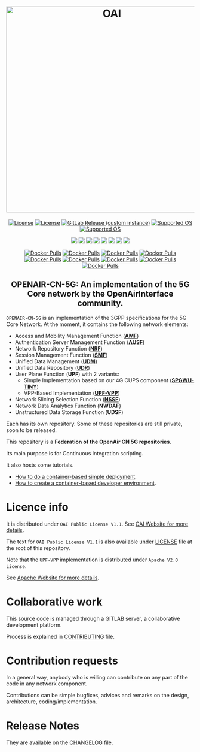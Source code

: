 <h1 align="center">
    <a href="https://openairinterface.org/"><img src="https://openairinterface.org/wp-content/uploads/2015/06/cropped-oai_final_logo.png" alt="OAI" width="550"></a>
</h1>

<p align="center">
    <a href="https://gitlab.eurecom.fr/oai/cn5g/oai-cn5g-fed/-/blob/master/LICENSE"><img src="https://img.shields.io/badge/license-OAI--Public--V1.1-blue" alt="License"></a>
    <a href="https://gitlab.eurecom.fr/oai/cn5g/oai-cn5g-upf-vpp/-/blob/master/LICENSE"><img src="https://img.shields.io/badge/license-Apache--2.0-blue" alt="License"></a>
    <a href="https://gitlab.eurecom.fr/oai/cn5g/oai-cn5g-fed/-/releases"><img alt="GitLab Release (custom instance)" src="https://img.shields.io/gitlab/v/release/oai/cn5g/oai-cn5g-fed?gitlab_url=https%3A%2F%2Fgitlab.eurecom.fr&include_prereleases&sort=semver"></a>
    <a href="https://releases.ubuntu.com/18.04/"><img src="https://img.shields.io/badge/OS-Ubuntu18-Green" alt="Supported OS"></a>
    <a href="https://www.redhat.com/en/enterprise-linux-8"><img src="https://img.shields.io/badge/OS-RHEL8-Green" alt="Supported OS"></a>
</p>

<p align="center">
    <a href="https://jenkins-oai.eurecom.fr/job/OAI-CN5G-AMF/"><img src="https://img.shields.io/jenkins/build?jobUrl=https%3A%2F%2Fjenkins-oai.eurecom.fr%2Fjob%2FOAI-CN5G-AMF%2F&label=build%20AMF"></a>
    <a href="https://jenkins-oai.eurecom.fr/job/OAI-CN5G-NRF/"><img src="https://img.shields.io/jenkins/build?jobUrl=https%3A%2F%2Fjenkins-oai.eurecom.fr%2Fjob%2FOAI-CN5G-NRF%2F&label=build%20NRF"></a>
    <a href="https://jenkins-oai.eurecom.fr/job/OAI-CN5G-SMF/"><img src="https://img.shields.io/jenkins/build?jobUrl=https%3A%2F%2Fjenkins-oai.eurecom.fr%2Fjob%2FOAI-CN5G-SMF%2F&label=build%20SMF"></a>
    <a href="https://jenkins-oai.eurecom.fr/job/OAI-CN5G-AUSF/"><img src="https://img.shields.io/jenkins/build?jobUrl=https%3A%2F%2Fjenkins-oai.eurecom.fr%2Fjob%2FOAI-CN5G-AUSF%2F&label=build%20AUSF"></a>
    <a href="https://jenkins-oai.eurecom.fr/job/OAI-CN5G-UDM/"><img src="https://img.shields.io/jenkins/build?jobUrl=https%3A%2F%2Fjenkins-oai.eurecom.fr%2Fjob%2FOAI-CN5G-UDM%2F&label=build%20UDM"></a>
    <a href="https://jenkins-oai.eurecom.fr/job/OAI-CN5G-UDR/"><img src="https://img.shields.io/jenkins/build?jobUrl=https%3A%2F%2Fjenkins-oai.eurecom.fr%2Fjob%2FOAI-CN5G-UDR%2F&label=build%20UDR"></a>
    <a href="https://jenkins-oai.eurecom.fr/job/OAI-CN5G-UPF-VPP/"><img src="https://img.shields.io/jenkins/build?jobUrl=https%3A%2F%2Fjenkins-oai.eurecom.fr%2Fjob%2FOAI-CN5G-UPF-VPP%2F&label=build%20UPF-VPP"></a>
	<a href="https://jenkins-oai.eurecom.fr/job/OAI-CN5G-NSSF/"><img src="https://img.shields.io/jenkins/build?jobUrl=https%3A%2F%2Fjenkins-oai.eurecom.fr%2Fjob%2FOAI-CN5G-NSSF%2F&label=build%20NSSF"></a>
</p>

<p align="center">
  <a href="https://hub.docker.com/r/oaisoftwarealliance/oai-amf"><img alt="Docker Pulls" src="https://img.shields.io/docker/pulls/oaisoftwarealliance/oai-amf?label=AMF%20docker%20pulls"></a>
  <a href="https://hub.docker.com/r/oaisoftwarealliance/oai-ausf"><img alt="Docker Pulls" src="https://img.shields.io/docker/pulls/oaisoftwarealliance/oai-ausf?label=AUSF%20docker%20pulls"></a>
  <a href="https://hub.docker.com/r/oaisoftwarealliance/oai-nrf"><img alt="Docker Pulls" src="https://img.shields.io/docker/pulls/oaisoftwarealliance/oai-nrf?label=NRF%20docker%20pulls"></a>
  <a href="https://hub.docker.com/r/oaisoftwarealliance/oai-smf"><img alt="Docker Pulls" src="https://img.shields.io/docker/pulls/oaisoftwarealliance/oai-smf?label=SMF%20docker%20pulls"></a>
  <a href="https://hub.docker.com/r/oaisoftwarealliance/oai-udm"><img alt="Docker Pulls" src="https://img.shields.io/docker/pulls/oaisoftwarealliance/oai-udm?label=UDM%20docker%20pulls"></a>
  <a href="https://hub.docker.com/r/oaisoftwarealliance/oai-udr"><img alt="Docker Pulls" src="https://img.shields.io/docker/pulls/oaisoftwarealliance/oai-udr?label=UDR%20docker%20pulls"></a>
  <a href="https://hub.docker.com/r/oaisoftwarealliance/oai-upf-vpp"><img alt="Docker Pulls" src="https://img.shields.io/docker/pulls/oaisoftwarealliance/oai-upf-vpp?label=UPF-VPP%20docker%20pulls"></a>
  <a href="https://hub.docker.com/r/oaisoftwarealliance/oai-spgwu-tiny"><img alt="Docker Pulls" src="https://img.shields.io/docker/pulls/oaisoftwarealliance/oai-spgwu-tiny?label=SPGWU-TINY%20docker%20pulls"></a>
  <a href="https://hub.docker.com/r/oaisoftwarealliance/oai-nssf"><img alt="Docker Pulls" src="https://img.shields.io/docker/pulls/oaisoftwarealliance/oai-nssf?label=NSSF%20docker%20pulls"></a>
</p>

<h2 align="center">
 OPENAIR-CN-5G: An implementation of the 5G Core network by the OpenAirInterface community.
</h2>

`OPENAIR-CN-5G` is an implementation of the 3GPP specifications for the 5G Core Network.
At the moment, it contains the following network elements:

* Access and Mobility Management Function (**[AMF](https://gitlab.eurecom.fr/oai/cn5g/oai-cn5g-amf)**)
* Authentication Server Management Function (**[AUSF](https://gitlab.eurecom.fr/oai/cn5g/oai-cn5g-ausf)**)
* Network Repository Function (**[NRF](https://gitlab.eurecom.fr/oai/cn5g/oai-cn5g-nrf)**)
* Session Management Function (**[SMF](https://gitlab.eurecom.fr/oai/cn5g/oai-cn5g-smf)**)
* Unified Data Management (**[UDM](https://gitlab.eurecom.fr/oai/cn5g/oai-cn5g-udm)**)
* Unified Data Repository (**[UDR](https://gitlab.eurecom.fr/oai/cn5g/oai-cn5g-udr)**)
* User Plane Function (**UPF**) with 2 variants:
  * Simple Implementation based on our 4G CUPS component (**[SPGWU-TINY](https://github.com/OPENAIRINTERFACE/openair-spgwu-tiny)**)
  * VPP-Based Implementation (**[UPF-VPP](https://gitlab.eurecom.fr/oai/cn5g/oai-cn5g-upf-vpp)**)
* Network Slicing Selection Function (**[NSSF](https://gitlab.eurecom.fr/oai/cn5g/oai-cn5g-nssf)**)
* Network Data Analytics Function (**NWDAF**)
* Unstructured Data Storage Function (**UDSF**)

Each has its own repository. Some of these repositories are still private, soon to be released.

This repository is a **Federation of the OpenAir CN 5G repositories**.

Its main purpose is for Continuous Integration scripting.

It also hosts some tutorials.

* [How to do a container-based simple deployment](docs/DEPLOY_HOME.md).
* [How to create a container-based developer environment](docs/DEBUG_5G_CORE.md).

# Licence info

It is distributed under `OAI Public License V1.1`.
See [OAI Website for more details](https://www.openairinterface.org/?page_id=698).

The text for `OAI Public License V1.1` is also available under [LICENSE](LICENSE)
file at the root of this repository.

Note that the `UPF-VPP` implementation is distributed under `Apache V2.0 License`.

See [Apache Website for more details](http://www.apache.org/licenses/LICENSE-2.0).

# Collaborative work

This source code is managed through a GITLAB server, a collaborative development platform.

Process is explained in [CONTRIBUTING](CONTRIBUTING.md) file.

# Contribution requests

In a general way, anybody who is willing can contribute on any part of the
code in any network component.

Contributions can be simple bugfixes, advices and remarks on the design,
architecture, coding/implementation.

# Release Notes

They are available on the [CHANGELOG](CHANGELOG.md) file.

